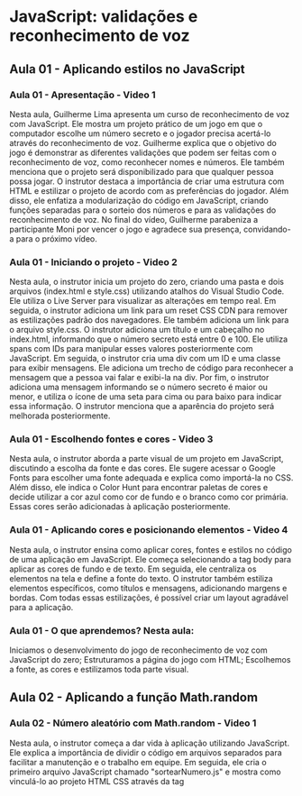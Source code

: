 # JavaScript: validações e reconhecimento de voz

## Aula 01 - Aplicando estilos no JavaScript

### Aula 01 - Apresentação - Video 1

Nesta aula, Guilherme Lima apresenta um curso de reconhecimento de voz com JavaScript. Ele mostra um projeto prático de um jogo em que o computador escolhe um número secreto e o jogador precisa acertá-lo através do reconhecimento de voz. Guilherme explica que o objetivo do jogo é demonstrar as diferentes validações que podem ser feitas com o reconhecimento de voz, como reconhecer nomes e números. Ele também menciona que o projeto será disponibilizado para que qualquer pessoa possa jogar. O instrutor destaca a importância de criar uma estrutura com HTML e estilizar o projeto de acordo com as preferências do jogador. Além disso, ele enfatiza a modularização do código em JavaScript, criando funções separadas para o sorteio dos números e para as validações do reconhecimento de voz. No final do vídeo, Guilherme parabeniza a participante Moni por vencer o jogo e agradece sua presença, convidando-a para o próximo vídeo.

### Aula 01 - Iniciando o projeto - Video 2

Nesta aula, o instrutor inicia um projeto do zero, criando uma pasta e dois arquivos (index.html e style.css) utilizando atalhos do Visual Studio Code. Ele utiliza o Live Server para visualizar as alterações em tempo real. Em seguida, o instrutor adiciona um link para um reset CSS CDN para remover as estilizações padrão dos navegadores. Ele também adiciona um link para o arquivo style.css. O instrutor adiciona um título e um cabeçalho no index.html, informando que o número secreto está entre 0 e 100. Ele utiliza spans com IDs para manipular esses valores posteriormente com JavaScript. Em seguida, o instrutor cria uma div com um ID e uma classe para exibir mensagens. Ele adiciona um trecho de código para reconhecer a mensagem que a pessoa vai falar e exibi-la na div. Por fim, o instrutor adiciona uma mensagem informando se o número secreto é maior ou menor, e utiliza o ícone de uma seta para cima ou para baixo para indicar essa informação. O instrutor menciona que a aparência do projeto será melhorada posteriormente.

### Aula 01 - Escolhendo fontes e cores - Video 3

Nesta aula, o instrutor aborda a parte visual de um projeto em JavaScript, discutindo a escolha da fonte e das cores. Ele sugere acessar o Google Fonts para escolher uma fonte adequada e explica como importá-la no CSS. Além disso, ele indica o Color Hunt para encontrar paletas de cores e decide utilizar a cor azul como cor de fundo e o branco como cor primária. Essas cores serão adicionadas à aplicação posteriormente.

### Aula 01 - Aplicando cores e posicionando elementos - Video 4

Nesta aula, o instrutor ensina como aplicar cores, fontes e estilos no código de uma aplicação em JavaScript. Ele começa selecionando a tag body para aplicar as cores de fundo e de texto. Em seguida, ele centraliza os elementos na tela e define a fonte do texto. O instrutor também estiliza elementos específicos, como títulos e mensagens, adicionando margens e bordas. Com todas essas estilizações, é possível criar um layout agradável para a aplicação.

### Aula 01 - O que aprendemos? Nesta aula:

Iniciamos o desenvolvimento do jogo de reconhecimento de voz com JavaScript do zero;
Estruturamos a página do jogo com HTML;
Escolhemos a fonte, as cores e estilizamos toda parte visual.

## Aula 02 - Aplicando a função Math.random

### Aula 02 - Número aleatório com Math.random - Video 1

Nesta aula, o instrutor começa a dar vida à aplicação utilizando JavaScript. Ele explica a importância de dividir o código em arquivos separados para facilitar a manutenção e o trabalho em equipe. Em seguida, ele cria o primeiro arquivo JavaScript chamado "sortearNumero.js" e mostra como vinculá-lo ao projeto HTML CSS através da tag <script>.

O instrutor utiliza a função console.log() para exibir mensagens no console do navegador e testa a função Math.random() para gerar números pseudo-aleatórios. Ele explica como multiplicar o resultado de Math.random() por um valor para obter um intervalo específico.

Para obter um número inteiro, ele utiliza a função parseInt() e menciona a possibilidade de adicionar 1 ao valor máximo para obter um intervalo inclusivo.

O instrutor cria uma constante chamada numeroSecreto e uma função chamada gerarNumeroAleatorio() para gerar o número secreto. Ele utiliza a função console.log() para exibir o número secreto no console e mostra como atualizar a página para gerar um novo número aleatório.

Por fim, o instrutor menciona a intenção de manipular os valores mínimo e máximo para exibir esses valores na tela do projeto.

### Aula 02 - Manipulando menor e maior valor - Video 2

Nesta aula, o instrutor discute sobre a manipulação de valores em uma aplicação. Ele menciona a criação de constantes para representar o menor e o maior valor possível. O objetivo é que esses valores possam ser facilmente alterados e que o sorteio de um número seja feito com base neles. O instrutor utiliza a função Math.random() para gerar um número aleatório entre 0 e 1 e multiplica esse número pelo maior valor. Ele destaca a necessidade de ajustar a fórmula para que o maior valor seja inclusivo, adicionando "+ 1". Em seguida, ele mostra como exibir os valores do menor e do maior na tela da aplicação. O instrutor destaca que essa manipulação dos valores está funcionando corretamente, pois o número sorteado também está dentro do intervalo definido pelos valores mínimo e máximo.

### Aula 02 - O que aprendemos? Nesta aula:

Criamos a pasta para manter todo código JavaScript, fizemos o import do script no HTML, e criamos a escolha de um número pseudo-aleatório;

Manipulamos o menor e o maior valor de forma dinâmica, modificando o conteúdo do HTML através do JavaScript.

## Aula 03 - Definindo a voz com Web Speech

### Aula 03 - Web speech API - Video 1

Nesta aula, o instrutor aborda a implementação do reconhecimento de fala em um projeto utilizando a Web Speech API. Ele explica como configurar a API, incluir o suporte no código JavaScript e iniciar o reconhecimento de fala. O instrutor destaca a importância de utilizar o Google Chrome devido à sua compatibilidade com a API.